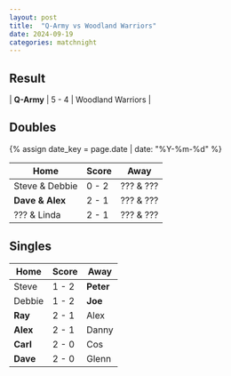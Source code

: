 ```yaml
---
layout: post
title:  "Q-Army vs Woodland Warriors"
date: 2024-09-19
categories: matchnight
---
```


## Result

| **Q-Army** | 5 - 4 | Woodland Warriors |

## Doubles

{% assign date_key = page.date | date: "%Y-%m-%d" %}

| Home | Score | Away |
| - | - | - |
| Steve & Debbie | 0 - 2 | ??? & ??? |
| **Dave & Alex** | 2 - 1 | ??? & ??? |
| ??? & Linda | 2 - 1 | ??? & ??? |

## Singles

| Home | Score | Away |
| - | - | - |
| Steve | 1 - 2 | **Peter** |
| Debbie | 1 - 2 | **Joe** |
| **Ray** | 2 - 1 | Alex |
| **Alex**  | 2 - 1 | Danny |
| **Carl** | 2 - 0 | Cos |
| **Dave** | 2 - 0 | Glenn |
